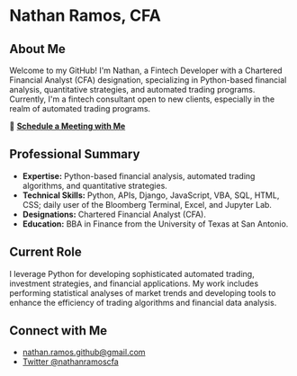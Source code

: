 # Nathan Ramos, CFA

## About Me
Welcome to my GitHub! I'm Nathan, a Fintech Developer with a Chartered Financial Analyst (CFA) designation, specializing in Python-based financial analysis, quantitative strategies, and automated trading programs. Currently, I'm a fintech consultant open to new clients, especially in the realm of automated trading programs.

📅 **[Schedule a Meeting with Me](https://calendly.com/nrcapitalmanagement/github-meeting)**

## Professional Summary
- **Expertise:** Python-based financial analysis, automated trading algorithms, and quantitative strategies.
- **Technical Skills:** Python, APIs, Django, JavaScript, VBA, SQL, HTML, CSS; daily user of the Bloomberg Terminal, Excel, and Jupyter Lab.
- **Designations:** Chartered Financial Analyst (CFA).
- **Education:** BBA in Finance from the University of Texas at San Antonio.

## Current Role
I leverage Python for developing sophisticated automated trading, investment strategies, and financial applications. My work includes performing statistical analyses of market trends and developing tools to enhance the efficiency of trading algorithms and financial data analysis.

## Connect with Me
- nathan.ramos.github@gmail.com
- [Twitter @nathanramoscfa](https://twitter.com/nathanramoscfa)
